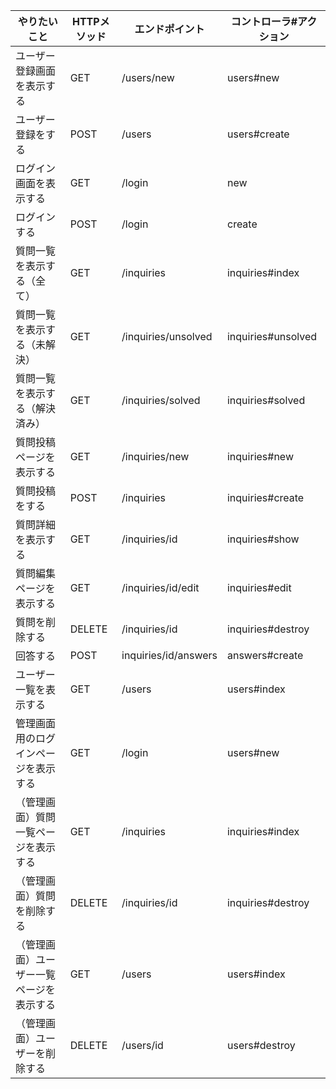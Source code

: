 |  やりたいこと  |  HTTPメソッド  |  エンドポイント  |  コントローラ#アクション  |
| ---- | ---- | ---- | ---- |
|  ユーザー登録画面を表示する  |  GET  |  /users/new  |  users#new  |
|  ユーザー登録をする  |  POST  |  /users |  users#create  |
|  ログイン画面を表示する  |  GET  |  /login  |  new  |
|  ログインする  |   POST  |  /login  |  create  |
|  質問一覧を表示する（全て）  |  GET  |  /inquiries  |  inquiries#index  |
|  質問一覧を表示する（未解決）  |  GET  |  /inquiries/unsolved  |  inquiries#unsolved  |
|  質問一覧を表示する（解決済み）  |  GET  |  /inquiries/solved  |  inquiries#solved  |
|  質問投稿ページを表示する  |  GET  |  /inquiries/new  |  inquiries#new  |
|  質問投稿をする  |  POST  |  /inquiries  |  inquiries#create  |
|  質問詳細を表示する  |  GET  |  /inquiries/id  |  inquiries#show  |
|  質問編集ページを表示する  |  GET  |  /inquiries/id/edit  |  inquiries#edit  |
|  質問を削除する  |   DELETE  |  /inquiries/id  |  inquiries#destroy  |
|  回答する  |  POST  |  inquiries/id/answers  |  answers#create  |
|  ユーザー一覧を表示する  |  GET  |  /users  |  users#index  |
|  管理画面用のログインページを表示する  |  GET  |  /login  |  users#new  |
|  （管理画面）質問一覧ページを表示する  |  GET  |  /inquiries  |  inquiries#index  |
|  （管理画面）質問を削除する  |  DELETE  |  /inquiries/id  |  inquiries#destroy  |
|  （管理画面）ユーザー一覧ページを表示する  |  GET  |  /users  |  users#index  |
|  （管理画面）ユーザーを削除する  |  DELETE  |  /users/id  |  users#destroy  |
